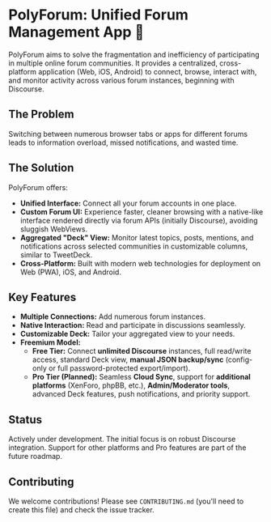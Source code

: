 # PolyForum: Unified Forum Management App 🚀

PolyForum aims to solve the fragmentation and inefficiency of participating in multiple online forum communities. It provides a centralized, cross-platform application (Web, iOS, Android) to connect, browse, interact with, and monitor activity across various forum instances, beginning with Discourse.

## The Problem

Switching between numerous browser tabs or apps for different forums leads to information overload, missed notifications, and wasted time.

## The Solution

PolyForum offers:
*   **Unified Interface:** Connect all your forum accounts in one place.
*   **Custom Forum UI:** Experience faster, cleaner browsing with a native-like interface rendered directly via forum APIs (initially Discourse), avoiding sluggish WebViews.
*   **Aggregated "Deck" View:** Monitor latest topics, posts, mentions, and notifications across selected communities in customizable columns, similar to TweetDeck.
*   **Cross-Platform:** Built with modern web technologies for deployment on Web (PWA), iOS, and Android.

## Key Features

*   **Multiple Connections:** Add numerous forum instances.
*   **Native Interaction:** Read and participate in discussions seamlessly.
*   **Customizable Deck:** Tailor your aggregated view to your needs.
*   **Freemium Model:**
    *   **Free Tier:** Connect **unlimited Discourse** instances, full read/write access, standard Deck view, **manual JSON backup/sync** (config-only or full password-protected export/import).
    *   **Pro Tier (Planned):** Seamless **Cloud Sync**, support for **additional platforms** (XenForo, phpBB, etc.), **Admin/Moderator tools**, advanced Deck features, push notifications, and priority support.

## Status

Actively under development. The initial focus is on robust Discourse integration. Support for other platforms and Pro features are part of the future roadmap.

## Contributing

We welcome contributions! Please see `CONTRIBUTING.md` (you'll need to create this file) and check the issue tracker.